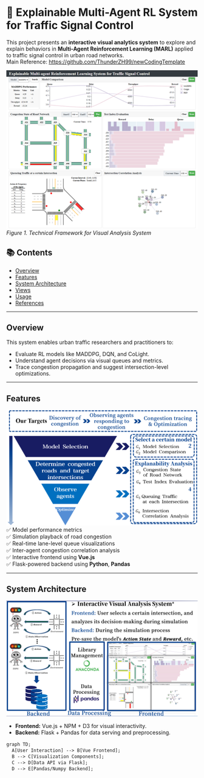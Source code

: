 # 🚦 Explainable Multi-Agent RL System for Traffic Signal Control

This project presents an **interactive visual analytics system** to explore and explain behaviors in **Multi-Agent Reinforcement Learning (MARL)** applied to traffic signal control in urban road networks.  
Main Reference: https://github.com/ThunderZH99/newCodingTemplate

![System Architecture](images/0.png)
*Figure 1. Technical Framework for Visual Analysis System*

## 📚 Contents

- [Overview](#overview)
- [Features](#features)
- [System Architecture](#system-architecture)
- [Views](#views)
- [Usage](#usage)
- [References](#references)

---

## Overview

This system enables urban traffic researchers and practitioners to:
- Evaluate RL models like MADDPG, DQN, and CoLight.
- Understand agent decisions via visual queues and metrics.
- Trace congestion propagation and suggest intersection-level optimizations.

---

## Features  

![System Architecture](images/10.png)  
✅ Model performance metrics  
✅ Simulation playback of road congestion  
✅ Real-time lane-level queue visualizations  
✅ Inter-agent congestion correlation analysis  
✅ Interactive frontend using **Vue.js**  
✅ Flask-powered backend using **Python**, **Pandas**

---

## System Architecture  

![System Architecture](images/8.png)  
- **Frontend:** Vue.js + NPM + D3 for visual interactivity.
- **Backend:** Flask + Pandas for data serving and preprocessing.

```mermaid
graph TD;
  A[User Interaction] --> B[Vue Frontend];
  B --> C[Visualization Components];
  C --> D[Data API via Flask];
  D --> E[Pandas/Numpy Backend];
